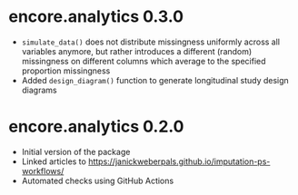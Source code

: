 # encore.analytics 0.3.0

* `simulate_data()` does not distribute missingness uniformly across all variables anymore, but rather introduces a different (random) missingness on different columns which average to the specified proportion missingness
* Added `design_diagram()` function to generate longitudinal study design diagrams

# encore.analytics 0.2.0

* Initial version of the package
* Linked articles to https://janickweberpals.github.io/imputation-ps-workflows/
* Automated checks using GitHub Actions

